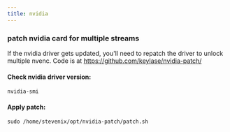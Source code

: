 ```yaml
---
title: nvidia
---
```


### patch nvidia card for multiple streams
If the nvidia driver gets updated, you'll need to repatch the driver to unlock multiple nvenc. Code is at <https://github.com/keylase/nvidia-patch/>

#### Check nvidia driver version:
    nvidia-smi

#### Apply patch:
    sudo /home/stevenix/opt/nvidia-patch/patch.sh
